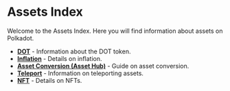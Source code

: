 # Assets Index

Welcome to the Assets Index. Here you will find information about assets on Polkadot.

<div class="grid cards" markdown>

- **[DOT](../learn-DOT.md)** - Information about the DOT token.
- **[Inflation](../learn-inflation.md)** - Details on inflation.
- **[Asset Conversion (Asset Hub)](../learn-asset-conversion-assethub.md)** - Guide on asset conversion.
- **[Teleport](../learn-teleport.md)** - Information on teleporting assets.
- **[NFT](../learn-nft.md)** - Details on NFTs.

</div>
